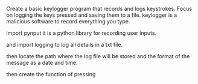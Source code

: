 Create a basic keylogger program that records and logs keystrokes. Focus on logging the keys pressed and saving them to a file.
keylogger is a malicious software to record everything you type.

import pynput it is a python library for recording user inputs.

and import logging to log all details in a txt file.

then locate the path where the log file will be stored and the  format of the message as a date and time.

then create the function of pressing
